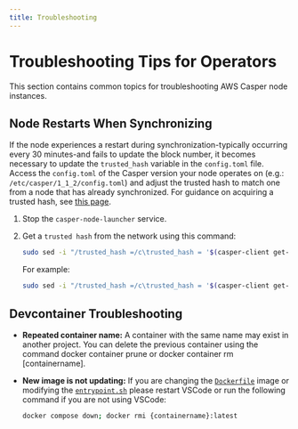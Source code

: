 ```yaml
---
title: Troubleshooting
---
```


# Troubleshooting Tips for Operators

This section contains common topics for troubleshooting AWS Casper node instances.

## Node Restarts When Synchronizing

If the node experiences a restart during synchronization-typically occurring every 30 minutes-and fails to update the block number, it becomes necessary to update the `trusted_hash` variable in the `config.toml` file. Access the `config.toml` of the Casper version your node operates on (e.g.: `/etc/casper/1_1_2/config.toml`) and adjust the trusted hash to match one from a node that has already synchronized. For guidance on acquiring a trusted hash, see [this page](../setup/install-node.md#getting-a-trusted-hash).

1. Stop the `casper-node-launcher` service.

2. Get a `trusted hash` from the network using this command:

    ```bash
    sudo sed -i "/trusted_hash =/c\trusted_hash = '$(casper-client get-block --node-address http://SYNCED_NODE_IP:7777/ -b BLOCK_NUMBER | jq -r .result.block.hash | tr -d '\n')'" /etc/casper/CASPER_VERSION/config.toml
    ```

    For example:

    ```bash
    sudo sed -i "/trusted_hash =/c\trusted_hash = '$(casper-client get-block --node-address http://3.136.227.9:7777/ -b 997478 | jq -r .result.block.hash | tr -d '\n')'" /etc/casper/1_5_2/config.toml
    ```

## Devcontainer Troubleshooting

- **Repeated container name:** A container with the same name may exist in another project. You can delete the previous container using the command docker container prune or docker container rm [containername].
- **New image is not updating:** If you are changing the [`Dockerfile`](Dockerfile)
image or modifying the [`entrypoint.sh`](entrypoint.sh) please restart VSCode or
run the following command if you are not using VSCode:

    ```bash
    docker compose down; docker rmi {containername}:latest
    ```